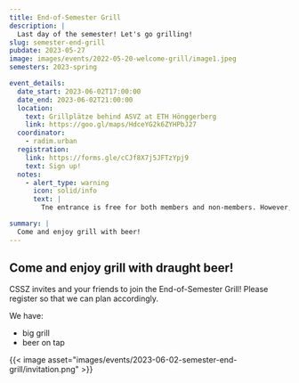 ```yaml
---
title: End-of-Semester Grill
description: |
  Last day of the semester! Let's go grilling!
slug: semester-end-grill
pubdate: 2023-05-27
image: images/events/2022-05-20-welcome-grill/image1.jpeg
semesters: 2023-spring

event_details:
  date_start: 2023-06-02T17:00:00
  date_end: 2023-06-02T21:00:00
  location:
    text: Grillplätze behind ASVZ at ETH Hönggerberg
    link: https://goo.gl/maps/HdceYG2k6ZYHPbJ27
  coordinator:
    - radim.urban
  registration:
    link: https://forms.gle/cCJf8X7j5JFTzYpj9
    text: Sign up!
  notes:
    - alert_type: warning
      icon: solid/info
      text: |
        Tne entrance is free for both members and non-members. However, student-friendly prices will be charged to cover costs for food and drinks. Only **Twint** payment is possible (through QR code).

summary: |
  Come and enjoy grill with beer!
---
```


## Come and enjoy grill with draught beer!

CSSZ invites and your friends to join the End-of-Semester Grill! Please register so that we can plan accordingly. 

We have:
- big grill 
- beer on tap

{{< image asset="images/events/2023-06-02-semester-end-grill/invitation.png" >}}


